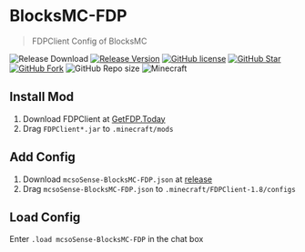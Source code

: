# BlocksMC-FDP

> FDPClient Config of BlocksMC

![Release Download](https://img.shields.io/github/downloads/mcsoSense/BlocksMC-FDP/total?style=flat-square)
[![Release Version](https://img.shields.io/github/v/release/mcsoSense/BlocksMC-FDP?style=flat-square)](https://github.com//mcsoSense/BlocksMC-FDP/releases/latest)
[![GitHub license](https://img.shields.io/github/license/mcsoSense/BlocksMC-FDP?style=flat-square)](LICENSE)
[![GitHub Star](https://img.shields.io/github/stars/mcsoSense/BlocksMC-FDP?style=flat-square)](https://github.com//mcsoSense/BlocksMC-FDP/stargazers)
[![GitHub Fork](https://img.shields.io/github/forks/mcsoSense/BlocksMC-FDP?style=flat-square)](https://github.com//mcsoSense/BlocksMC-FDP/network/members)
![GitHub Repo size](https://img.shields.io/github/repo-size/mcsoSense/BlocksMC-FDP?style=flat-square&color=3cb371)
![Minecraft](https://img.shields.io/badge/game-Minecraft-brightgreen?style=flat-square&color=FFB6C1)
<!-- [![Discord](https://img.shields.io/discord/1.svg?label=&logo=discord&logoColor=ffffff&color=7389D8&labelColor=6A7EC2&style=flat-square)](https://discord.gg/) -->

## Install Mod
1. Download FDPClient at [GetFDP.Today](https://getfdp.today/)
2. Drag `FDPClient*.jar` to `.minecraft/mods`

## Add Config
1. Download `mcsoSense-BlocksMC-FDP.json` at [release](https://github.com/mcsoSense/BlocksMC-FDP/release)
2. Drag `mcsoSense-BlocksMC-FDP.json` to `.minecraft/FDPClient-1.8/configs`

## Load Config

Enter `.load mcsoSense-BlocksMC-FDP` in the chat box
